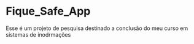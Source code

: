 # Fique_Safe_App
Esse é um projeto de pesquisa destinado a conclusão do  meu curso em sistemas de inodrmações
